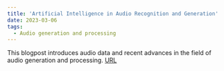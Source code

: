 ```yaml
---
title: 'Artificial Intelligence in Audio Recognition and Generation'
date: 2023-03-06
tags:
  - Audio generation and processing
---
```


This blogpost introduces audio data and recent advances in the field of audio generation and processing. [URL](https://www.dataminingapps.com/2023/03/artificial-intelligence-in-audio-recognition-and-generation/)